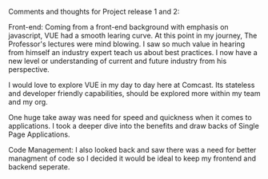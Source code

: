 Comments and thoughts for Project release 1 and 2:

Front-end:
Coming from a front-end background with emphasis on javascript, VUE had a smooth learing curve. At this point in my journey, The Professor's lectures were mind blowing. I saw so much value in hearing from himself an industry expert teach us about best practices. I now have a new level or understanding of current and future industry from his perspective. 

I would love to explore VUE in my day to day here at Comcast. Its stateless and developer friendly capabilities, should be explored more within my team and my org.

One huge take away was need for speed and quickness when it comes to applications. I took a deeper dive into the benefits and draw backs of Single Page Applications.


Code Management:
I also looked back and saw there was a need for better managment of code so I decided it would be ideal to keep my frontend and backend seperate.
